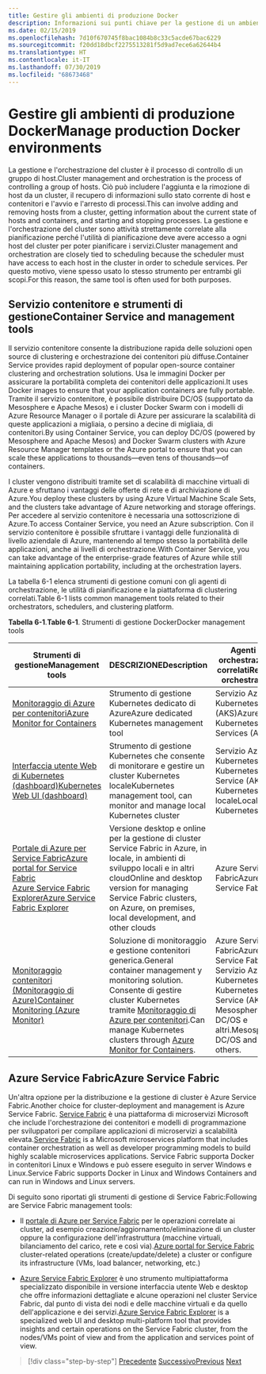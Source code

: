 ```yaml
---
title: Gestire gli ambienti di produzione Docker
description: Informazioni sui punti chiave per la gestione di un ambiente di produzione basato su contenitori.
ms.date: 02/15/2019
ms.openlocfilehash: 7d10f670745f8bac1084b8c33c5acde67bac6229
ms.sourcegitcommit: f20dd18dbcf2275513281f5d9ad7ece6a62644b4
ms.translationtype: HT
ms.contentlocale: it-IT
ms.lasthandoff: 07/30/2019
ms.locfileid: "68673468"
---
```

# <a name="manage-production-docker-environments"></a><span data-ttu-id="73d82-103">Gestire gli ambienti di produzione Docker</span><span class="sxs-lookup"><span data-stu-id="73d82-103">Manage production Docker environments</span></span>

<span data-ttu-id="73d82-104">La gestione e l'orchestrazione del cluster è il processo di controllo di un gruppo di host.</span><span class="sxs-lookup"><span data-stu-id="73d82-104">Cluster management and orchestration is the process of controlling a group of hosts.</span></span> <span data-ttu-id="73d82-105">Ciò può includere l'aggiunta e la rimozione di host da un cluster, il recupero di informazioni sullo stato corrente di host e contenitori e l'avvio e l'arresto di processi.</span><span class="sxs-lookup"><span data-stu-id="73d82-105">This can involve adding and removing hosts from a cluster, getting information about the current state of hosts and containers, and starting and stopping processes.</span></span> <span data-ttu-id="73d82-106">La gestione e l'orchestrazione del cluster sono attività strettamente correlate alla pianificazione perché l'utilità di pianificazione deve avere accesso a ogni host del cluster per poter pianificare i servizi.</span><span class="sxs-lookup"><span data-stu-id="73d82-106">Cluster management and orchestration are closely tied to scheduling because the scheduler must have access to each host in the cluster in order to schedule services.</span></span> <span data-ttu-id="73d82-107">Per questo motivo, viene spesso usato lo stesso strumento per entrambi gli scopi.</span><span class="sxs-lookup"><span data-stu-id="73d82-107">For this reason, the same tool is often used for both purposes.</span></span>

## <a name="container-service-and-management-tools"></a><span data-ttu-id="73d82-108">Servizio contenitore e strumenti di gestione</span><span class="sxs-lookup"><span data-stu-id="73d82-108">Container Service and management tools</span></span>

<span data-ttu-id="73d82-109">Il servizio contenitore consente la distribuzione rapida delle soluzioni open source di clustering e orchestrazione dei contenitori più diffuse.</span><span class="sxs-lookup"><span data-stu-id="73d82-109">Container Service provides rapid deployment of popular open-source container clustering and orchestration solutions.</span></span> <span data-ttu-id="73d82-110">Usa le immagini Docker per assicurare la portabilità completa dei contenitori delle applicazioni.</span><span class="sxs-lookup"><span data-stu-id="73d82-110">It uses Docker images to ensure that your application containers are fully portable.</span></span> <span data-ttu-id="73d82-111">Tramite il servizio contenitore, è possibile distribuire DC/OS (supportato da Mesosphere e Apache Mesos) e i cluster Docker Swarm con i modelli di Azure Resource Manager o il portale di Azure per assicurare la scalabilità di queste applicazioni a migliaia, o persino a decine di migliaia, di contenitori.</span><span class="sxs-lookup"><span data-stu-id="73d82-111">By using Container Service, you can deploy DC/OS (powered by Mesosphere and Apache Mesos) and Docker Swarm clusters with Azure Resource Manager templates or the Azure portal to ensure that you can scale these applications to thousands—even tens of thousands—of containers.</span></span>

<span data-ttu-id="73d82-112">I cluster vengono distribuiti tramite set di scalabilità di macchine virtuali di Azure e sfruttano i vantaggi delle offerte di rete e di archiviazione di Azure.</span><span class="sxs-lookup"><span data-stu-id="73d82-112">You deploy these clusters by using Azure Virtual Machine Scale Sets, and the clusters take advantage of Azure networking and storage offerings.</span></span> <span data-ttu-id="73d82-113">Per accedere al servizio contenitore è necessaria una sottoscrizione di Azure.</span><span class="sxs-lookup"><span data-stu-id="73d82-113">To access Container Service, you need an Azure subscription.</span></span> <span data-ttu-id="73d82-114">Con il servizio contenitore è possibile sfruttare i vantaggi delle funzionalità di livello aziendale di Azure, mantenendo al tempo stesso la portabilità delle applicazioni, anche ai livelli di orchestrazione.</span><span class="sxs-lookup"><span data-stu-id="73d82-114">With Container Service, you can take advantage of the enterprise-grade features of Azure while still maintaining application portability, including at the orchestration layers.</span></span>

<span data-ttu-id="73d82-115">La tabella 6-1 elenca strumenti di gestione comuni con gli agenti di orchestrazione, le utilità di pianificazione e la piattaforma di clustering correlati.</span><span class="sxs-lookup"><span data-stu-id="73d82-115">Table 6-1 lists common management tools related to their orchestrators, schedulers, and clustering platform.</span></span>

<span data-ttu-id="73d82-116">**Tabella 6-1**.</span><span class="sxs-lookup"><span data-stu-id="73d82-116">**Table 6-1**.</span></span> <span data-ttu-id="73d82-117">Strumenti di gestione Docker</span><span class="sxs-lookup"><span data-stu-id="73d82-117">Docker management tools</span></span>

| <span data-ttu-id="73d82-118">Strumenti di gestione</span><span class="sxs-lookup"><span data-stu-id="73d82-118">Management tools</span></span> | <span data-ttu-id="73d82-119">DESCRIZIONE</span><span class="sxs-lookup"><span data-stu-id="73d82-119">Description</span></span> | <span data-ttu-id="73d82-120">Agenti di orchestrazione correlati</span><span class="sxs-lookup"><span data-stu-id="73d82-120">Related orchestrators</span></span> |
|------------------|-------------|-----------------------|
| [<span data-ttu-id="73d82-121">Monitoraggio di Azure per contenitori</span><span class="sxs-lookup"><span data-stu-id="73d82-121">Azure Monitor for Containers</span></span>](https://docs.microsoft.com/azure/monitoring/monitoring-container-insights-overview) | <span data-ttu-id="73d82-122">Strumento di gestione Kubernetes dedicato di Azure</span><span class="sxs-lookup"><span data-stu-id="73d82-122">Azure dedicated Kubernetes management tool</span></span> | <span data-ttu-id="73d82-123">Servizio Azure Kubernetes (AKS)</span><span class="sxs-lookup"><span data-stu-id="73d82-123">Azure Kubernetes Services (AKS)</span></span> |
| [<span data-ttu-id="73d82-124">Interfaccia utente Web di Kubernetes (dashboard)</span><span class="sxs-lookup"><span data-stu-id="73d82-124">Kubernetes Web UI (dashboard)</span></span>](https://kubernetes.io/docs/tasks/access-application-cluster/web-ui-dashboard/) | <span data-ttu-id="73d82-125">Strumento di gestione Kubernetes che consente di monitorare e gestire un cluster Kubernetes locale</span><span class="sxs-lookup"><span data-stu-id="73d82-125">Kubernetes management tool, can monitor and manage local Kubernetes cluster</span></span> | <span data-ttu-id="73d82-126">Servizio Azure Kubernetes</span><span class="sxs-lookup"><span data-stu-id="73d82-126">Azure Kubernetes Service (AKS)</span></span><br/><span data-ttu-id="73d82-127">Kubernetes locale</span><span class="sxs-lookup"><span data-stu-id="73d82-127">Local Kubernetes</span></span> |
| [<span data-ttu-id="73d82-128">Portale di Azure per Service Fabric</span><span class="sxs-lookup"><span data-stu-id="73d82-128">Azure portal for Service Fabric</span></span>](https://docs.microsoft.com/azure/service-fabric/service-fabric-cluster-creation-via-portal)<br/>[<span data-ttu-id="73d82-129">Azure Service Fabric Explorer</span><span class="sxs-lookup"><span data-stu-id="73d82-129">Azure Service Fabric Explorer</span></span>](https://docs.microsoft.com/azure/service-fabric/service-fabric-visualizing-your-cluster) | <span data-ttu-id="73d82-130">Versione desktop e online per la gestione di cluster Service Fabric in Azure, in locale, in ambienti di sviluppo locali e in altri cloud</span><span class="sxs-lookup"><span data-stu-id="73d82-130">Online and desktop version for managing Service Fabric clusters, on Azure, on premises, local development, and other clouds</span></span> | <span data-ttu-id="73d82-131">Azure Service Fabric</span><span class="sxs-lookup"><span data-stu-id="73d82-131">Azure Service Fabric</span></span> |
| [<span data-ttu-id="73d82-132">Monitoraggio contenitori (Monitoraggio di Azure)</span><span class="sxs-lookup"><span data-stu-id="73d82-132">Container Monitoring (Azure Monitor)</span></span>](https://docs.microsoft.com/azure/azure-monitor/insights/containers) | <span data-ttu-id="73d82-133">Soluzione di monitoraggio e gestione contenitori generica.</span><span class="sxs-lookup"><span data-stu-id="73d82-133">General container management y monitoring solution.</span></span> <span data-ttu-id="73d82-134">Consente di gestire cluster Kubernetes tramite [Monitoraggio di Azure per contenitori](https://docs.microsoft.com/azure/monitoring/monitoring-container-insights-overview).</span><span class="sxs-lookup"><span data-stu-id="73d82-134">Can manage Kubernetes clusters through [Azure Monitor for Containers](https://docs.microsoft.com/azure/monitoring/monitoring-container-insights-overview).</span></span> | <span data-ttu-id="73d82-135">Azure Service Fabric</span><span class="sxs-lookup"><span data-stu-id="73d82-135">Azure Service Fabric</span></span><br/><span data-ttu-id="73d82-136">Servizio Azure Kubernetes</span><span class="sxs-lookup"><span data-stu-id="73d82-136">Azure Kubernetes Service (AKS)</span></span><br/><span data-ttu-id="73d82-137">Mesosphere DC/OS e altri.</span><span class="sxs-lookup"><span data-stu-id="73d82-137">Mesosphere DC/OS and others.</span></span> |

## <a name="azure-service-fabric"></a><span data-ttu-id="73d82-138">Azure Service Fabric</span><span class="sxs-lookup"><span data-stu-id="73d82-138">Azure Service Fabric</span></span>

<span data-ttu-id="73d82-139">Un'altra opzione per la distribuzione e la gestione di cluster è Azure Service Fabric.</span><span class="sxs-lookup"><span data-stu-id="73d82-139">Another choice for cluster-deployment and management is Azure Service Fabric.</span></span> <span data-ttu-id="73d82-140">[Service Fabric](https://azure.microsoft.com/services/service-fabric/) è una piattaforma di microservizi Microsoft che include l'orchestrazione dei contenitori e modelli di programmazione per sviluppatori per compilare applicazioni di microservizi a scalabilità elevata.</span><span class="sxs-lookup"><span data-stu-id="73d82-140">[Service Fabric](https://azure.microsoft.com/services/service-fabric/) is a Microsoft microservices platform that includes container orchestration as well as developer programming models to build highly scalable microservices applications.</span></span> <span data-ttu-id="73d82-141">Service Fabric supporta Docker in contenitori Linux e Windows e può essere eseguito in server Windows e Linux.</span><span class="sxs-lookup"><span data-stu-id="73d82-141">Service Fabric supports Docker in Linux and Windows Containers and can run in Windows and Linux servers.</span></span>

<span data-ttu-id="73d82-142">Di seguito sono riportati gli strumenti di gestione di Service Fabric:</span><span class="sxs-lookup"><span data-stu-id="73d82-142">Following are Service Fabric management tools:</span></span>

- <span data-ttu-id="73d82-143">Il [portale di Azure per Service Fabric](https://docs.microsoft.com/azure/service-fabric/service-fabric-cluster-creation-via-portal) per le operazioni correlate ai cluster, ad esempio creazione/aggiornamento/eliminazione di un cluster oppure la configurazione dell'infrastruttura (macchine virtuali, bilanciamento del carico, rete e così via).</span><span class="sxs-lookup"><span data-stu-id="73d82-143">[Azure portal for Service Fabric](https://docs.microsoft.com/azure/service-fabric/service-fabric-cluster-creation-via-portal) cluster-related operations (create/update/delete) a cluster or configure its infrastructure (VMs, load balancer, networking, etc.)</span></span>

- <span data-ttu-id="73d82-144">[Azure Service Fabric Explorer](https://docs.microsoft.com/azure/service-fabric/service-fabric-visualizing-your-cluster) è uno strumento multipiattaforma specializzato disponibile in versione interfaccia utente Web e desktop che offre informazioni dettagliate e alcune operazioni nel cluster Service Fabric, dal punto di vista dei nodi e delle macchine virtuali e da quello dell'applicazione e dei servizi.</span><span class="sxs-lookup"><span data-stu-id="73d82-144">[Azure Service Fabric Explorer](https://docs.microsoft.com/azure/service-fabric/service-fabric-visualizing-your-cluster) is a specialized web UI and desktop multi-platform tool that provides insights and certain operations on the Service Fabric cluster, from the nodes/VMs point of view and from the application and services point of view.</span></span>

>[!div class="step-by-step"]
><span data-ttu-id="73d82-145">[Precedente](run-microservices-based-applications-in-production.md)
>[Successivo](monitor-containerized-application-services.md)</span><span class="sxs-lookup"><span data-stu-id="73d82-145">[Previous](run-microservices-based-applications-in-production.md)
[Next](monitor-containerized-application-services.md)</span></span>
